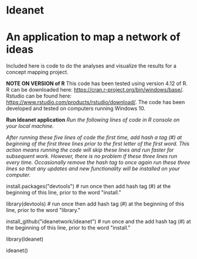 # Ideanet
# An application to map a network of ideas 
Included here is code to do the analyses and visualize the results for a concept mapping project.

**NOTE ON VERSION of R**
 This code has been tested using  version 4.12 of R. R can be downloaded here: https://cran.r-project.org/bin/windows/base/. Rstudio can be found here:  https://www.rstudio.com/products/rstudio/download/.  The code has been developed and tested on computers running Windows 10.
 
**Run Ideanet application**
*Run the following lines of code in R console on your local machine.*

*After running these five lines of code the first time, add hash a tag (#) at beginning of the first three lines prior to the first letter of the first word.  This action means running the code will skip these lines and run faster for subsequent work.  However, there is no problem if these three lines run every time.  Occasionally remove the hash tag  to once again run these three lines so that any updates and new functionality will be installed on your computer.*

install.packages("devtools") # run once then add hash tag (#) at the beginning of this line, prior to the word "install."

library(devtools)  # run once then add hash tag (#) at the beginning of this line, prior to the word "library."

install_github("ideanetwork/ideanet") # run once and the add hash tag (#) at the beginning of this line, prior to the word "install." 

library(Ideanet)

ideanet() 
